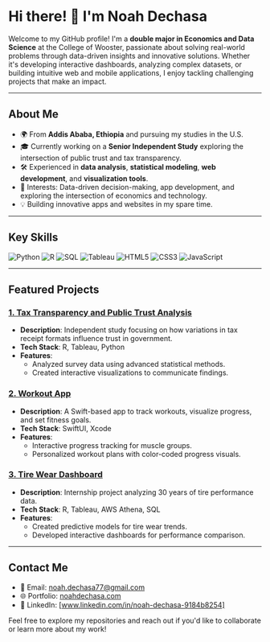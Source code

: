 # Hi there! 👋 I'm Noah Dechasa

Welcome to my GitHub profile! I'm a **double major in Economics and Data Science** at the College of Wooster, passionate about solving real-world problems through data-driven insights and innovative solutions. Whether it's developing interactive dashboards, analyzing complex datasets, or building intuitive web and mobile applications, I enjoy tackling challenging projects that make an impact.

---

## About Me
- 🌍 From **Addis Ababa, Ethiopia** and pursuing my studies in the U.S.
- 🎓 Currently working on a **Senior Independent Study** exploring the intersection of public trust and tax transparency.
- 🛠️ Experienced in **data analysis**, **statistical modeling**, **web development**, and **visualization tools**.
- 🌟 Interests: Data-driven decision-making, app development, and exploring the intersection of economics and technology.
- 💡 Building innovative apps and websites in my spare time.

---

## Key Skills
![Python](https://img.shields.io/badge/-Python-3776AB?style=flat&logo=python&logoColor=white)
![R](https://img.shields.io/badge/-R-276DC3?style=flat&logo=r&logoColor=white)
![SQL](https://img.shields.io/badge/-SQL-4479A1?style=flat&logo=MySQL&logoColor=white)
![Tableau](https://img.shields.io/badge/-Tableau-E97627?style=flat&logo=Tableau&logoColor=white)
![HTML5](https://img.shields.io/badge/-HTML5-E34F26?style=flat&logo=html5&logoColor=white)
![CSS3](https://img.shields.io/badge/-CSS3-1572B6?style=flat&logo=css3&logoColor=white)
![JavaScript](https://img.shields.io/badge/-JavaScript-F7DF1E?style=flat&logo=javascript&logoColor=black)

---

## Featured Projects
### [1. Tax Transparency and Public Trust Analysis](https://github.com/NoahDechasa/Tax-Transparency)
- **Description**: Independent study focusing on how variations in tax receipt formats influence trust in government.
- **Tech Stack**: R, Tableau, Python
- **Features**:
  - Analyzed survey data using advanced statistical methods.
  - Created interactive visualizations to communicate findings.

### [2. Workout App](https://github.com/NoahDechasa/Workout-App)
- **Description**: A Swift-based app to track workouts, visualize progress, and set fitness goals.
- **Tech Stack**: SwiftUI, Xcode
- **Features**:
  - Interactive progress tracking for muscle groups.
  - Personalized workout plans with color-coded progress visuals.

### [3. Tire Wear Dashboard](https://github.com/NoahDechasa/Tire-Performance-Analysis)
- **Description**: Internship project analyzing 30 years of tire performance data.
- **Tech Stack**: R, Tableau, AWS Athena, SQL
- **Features**:
  - Created predictive models for tire wear trends.
  - Developed interactive dashboards for performance comparison.

---

## Contact Me
- 📧 Email: [noah.dechasa77@gmail.com](mailto:noah.dechasa77@gmail.com)
- 🌐 Portfolio: [noahdechasa.com](https://noahdechasa.com)
- 💼 LinkedIn: [www.linkedin.com/in/noah-dechasa-9184b8254]

Feel free to explore my repositories and reach out if you'd like to collaborate or learn more about my work!
